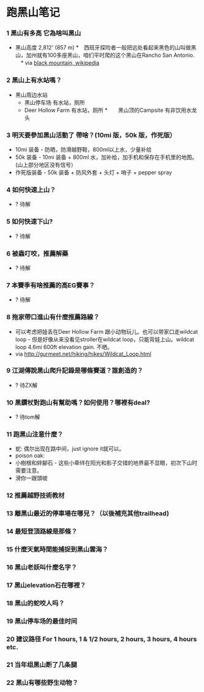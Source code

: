 # 跑黑山笔记
### 1 黑山有多高 它為啥叫黑山
  * 黑山高度 2,812' (857 m)
  *　西班牙探险者一般把远处看起来黑色的山叫做黑山，加州就有100多座黑山，咱们平时爬的这个黑山在Rancho San Antonio. 
　* via [black mountain, wikipedia](https://en.wikipedia.org/wiki/Black_Mountain_(near_Los_Altos,_California))
### 2 黑山上有水站嗎？
* 黑山周边水站
  *    黑山停车场 有水站，厕所
  *    Deer Hollow Farm 有水站，厕所
  *　　黑山顶的Campsite 有非饮用水龙头

### 3 明天要參加黑山活動了 帶啥？(10mi 版，50k 版，作死版）
*  10mi 装备 - 防晒，防滑越野鞋，800ml以上水，少量补给
*  50k 装备 - 10mi 装备 + 800ml 水，加补给，加手机和保存在手机里的地图。(山上部分地区没有信号）
*  作死版装备 - 50k 装备 + 防风外套 + 头灯 + 哨子 + pepper spray
### 4 如何快速上山？
*  ? 待解
### 5 如何快速下山?
*  ? 待解
### 6 被蟲叮咬，推薦解藥
*  ? 待解
### 7 本賽季有啥推薦的高EG賽事？
*  ? 待解
### 8 拖家帶口進山有什麼推薦路線？
*  可以考虑把娃丢在Deer Hollow Farm 跟小动物玩儿。也可以带家口走wildcat loop - 但是好像从来没看见stroller在wildcat loop，只能背娃上山。wildcat loop 4.6mi 600ft elevation gain. 不晒。
*  via http://gurmeet.net/hiking/hikes/Wildcat_Loop.html
### 9 江湖傳說黑山爬升記錄是哪條賽道？誰創造的？
*  ? 待ZX解
### 10 黑鑽杖對跑山有幫助嗎？如何使用？哪裡有deal?
*  ? 待tom解
### 11 跑黑山注意什麼？
*  蛇: 偶尔出现在路中间，just ignore it就可以。
*  poison oak: 
*  小樹根和絆腳石 - 这些小牵绊在阳光和影子交错的地界最不显眼，初次下山时需要注意。
*  滑你一跟頭坡

### 12 推薦越野技術教材
### 13 離黑山最近的停車場在哪兒？（以後補充其他trailhead)
### 14 最短登頂路線是那條？
### 15 什麼天氣時間能捕捉到黑山雲海？
### 16 黑山老妖叫什麼名字？
### 17 黑山elevation石在哪裡？
### 18 黑山的蛇咬人吗？ 
### 19 黑山停车场的最佳时间
### 20 建议路径 For 1 hours, 1 & 1/2 hours, 2 hours, 3 hours, 4 hours etc.
### 21 当年组黑山断了几条腿
### 22 黑山有哪些野生动物？ 
